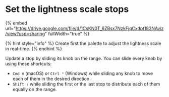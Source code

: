 # Set the lightness scale stops

{% embed url="https://drive.google.com/file/d/1CsKN0T_6ZBsx7NzkFjqCxdpt183NAviz/view?usp=sharing" fullWidth="true" %}

{% hint style="info" %}
Create first the palette to adjust the lightness scale in real-time.
{% endhint %}

Update a stop by sliding its knob on the range. You can slide every knob by using these shortcuts:

* `Cmd ⌘` (macOS) or `Ctrl ⌃` (Windows) while sliding any knob to move each of them in the desired direction.
* `Shift ⇪` while sliding the first or the last stop to distribute each of them equally on the range.
